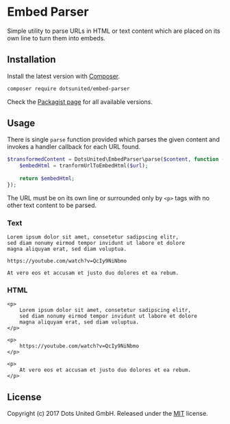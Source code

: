 Embed Parser
============

Simple utility to parse URLs in HTML or text content which are placed on its own
line to turn them into embeds.

Installation
------------

Install the latest version with [Composer](https://getcomposer.org).

```bash
composer require dotsunited/embed-parser
```

Check the [Packagist page](https://packagist.org/packages/dotsunited/embed-parser)
for all available versions.

Usage
-----

There is single `parse` function provided which parses the given content and
invokes a handler callback for each URL found.

```php
$transformedContent = DotsUnited\EmbedParser\parse($content, function ($url) {
    $embedHtml = tranformUrlToEmbedHtml($url);
    
    return $embedHtml;
});
```

The URL must be on its own line or surrounded only by `<p>` tags with no other
text content to be parsed.

### Text

```text
Lorem ipsum dolor sit amet, consetetur sadipscing elitr,
sed diam nonumy eirmod tempor invidunt ut labore et dolore
magna aliquyam erat, sed diam voluptua.

https://youtube.com/watch?v=QcIy9NiNbmo

At vero eos et accusam et justo duo dolores et ea rebum.
```

### HTML

```text
<p>
    Lorem ipsum dolor sit amet, consetetur sadipscing elitr,
    sed diam nonumy eirmod tempor invidunt ut labore et dolore
    magna aliquyam erat, sed diam voluptua.
</p>

<p>
    https://youtube.com/watch?v=QcIy9NiNbmo
</p>

<p>
    At vero eos et accusam et justo duo dolores et ea rebum.
</p>
```

License
-------

Copyright (c) 2017 Dots United GmbH.
Released under the [MIT](LICENSE) license.
